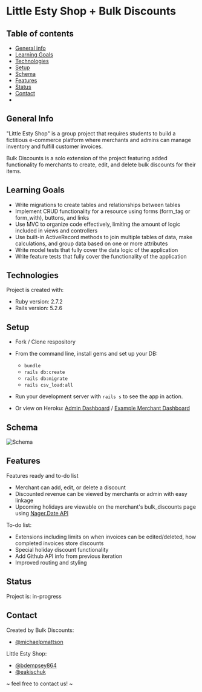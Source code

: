 # Little Esty Shop + Bulk Discounts

## Table of contents
* [General info](#general-info)
* [Learning Goals](#learning-goals)
* [Technologies](#technologies)
* [Setup](#setup)
* [Schema](#schema)
* [Features](#features)
* [Status](#status)
* [Contact](#contact)
* 
## General Info

"Little Esty Shop" is a group project that requires students to build a fictitious e-commerce platform where merchants and admins can manage inventory and fulfill customer invoices.

Bulk Discounts is a solo extension of the project featuring added functionality fo merchants to create, edit, and delete bulk discounts for their items.

## Learning Goals
- Write migrations to create tables and relationships between tables
- Implement CRUD functionality for a resource using forms (form_tag or form_with), buttons, and links
- Use MVC to organize code effectively, limiting the amount of logic included in views and controllers
- Use built-in ActiveRecord methods to join multiple tables of data, make calculations, and group data based on one or more attributes
- Write model tests that fully cover the data logic of the application
- Write feature tests that fully cover the functionality of the application

## Technologies
Project is created with:
* Ruby version: 2.7.2
* Rails version: 5.2.6

## Setup

* Fork / Clone respository
* From the command line, install gems and set up your DB:
    * `bundle`
    * `rails db:create`
    * `rails db:migrate`
    * `rails csv_load:all`
* Run your development server with `rails s` to see the app in action.


* Or view on Heroku:
[Admin Dashboard](https://mighty-ridge-62010.herokuapp.com/admin) / 
[Example Merchant Dashboard](https://mighty-ridge-62010.herokuapp.com/merchants/1/dashboard)


## Schema
![Schema](https://user-images.githubusercontent.com/826189/135170996-1a6e126f-c78f-4831-8173-32a6f7461cb7.png)

 
## Features
Features ready and to-do list
* Merchant can add, edit, or delete a discount
* Discounted revenue can be viewed by merchants or admin with easy linkage
* Upcoming holidays are viewable on the merchant's bulk_discounts page using [Nager.Date API](https://date.nager.at/swagger/index.html)

To-do list:
* Extensions including limits on when invoices can be edited/deleted, how completed invoices store discounts
* Special holiday discount functionality
* Add Github API info from previous iteration
* Improved routing and styling


## Status
Project is: in-progress


## Contact
Created by
Bulk Discounts:
* [@michaelpmattson](https://github.com/michaelpmattson)

Little Esty Shop:
* [@bdempsey864](https://github.com/bdempsey864)
* [@eakischuk](https://github.com/eakischuk)

~ feel free to contact us! ~
